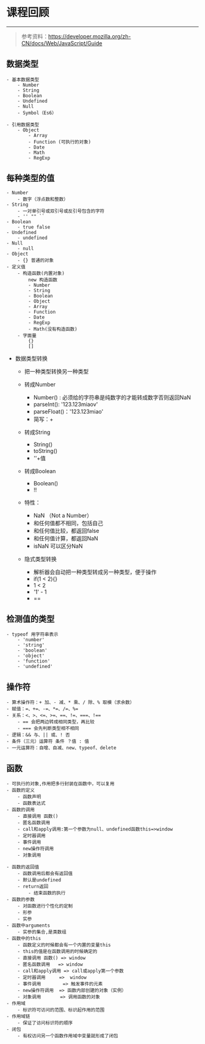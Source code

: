 # 课程回顾
--------------------------------------------

> 参考资料：https://developer.mozilla.org/zh-CN/docs/Web/JavaScript/Guide

## 数据类型
	- 基本数据类型
		- Number
		- String
		- Boolean
		- Undefined
		- Null
		- Symbol（Es6）
	
	- 引用数据类型
		- Object
			- Array
			- Function (可执行的对象)
			- Date
			- Math
			- RegExp

## 每种类型的值
	- Number
		- 数字（浮点数和整数）
	- String
		- 一对单引号或双引号或反引号包含的字符
		- '' "" ``
	- Boolean
		- true false
	- Undefined
		- undefined
	- Null
		- null
	- Object
		- {} 普通的对象
	- 定义值
		- 构造函数(内置对象)
			new 构造函数
			- Number
			- String
			- Boolean
			- Object
			- Array
			- Function
			- Date
			- RegExp
			- Math(没有构造函数)
		- 字面量
			{}
			[]
- 数据类型转换
  - 把一种类型转换另一种类型
  - 转成Number
    - Number() : 必须给的字符串是纯数字的才能转成数字否则返回NaN
    - parseInt(): '123.123miaov'
    - parseFloat()：'123.123miao'
    - 简写：+
  - 转成String
    - String()
    - toString()
    - ''+值
  - 转成Boolean
    - Boolean()
    - !!
  - 特性：
    - NaN （Not a Number）
    - 和任何值都不相同，包括自己
    - 和任何值比较，都返回false
    - 和任何值计算，都返回NaN
    - isNaN 可以区分NaN

  - 隐式类型转换
    - 解析器会自动把一种类型转成另一种类型，便于操作
    - if(1 < 2){}
    - 1 < 2
    - '1' - 1 
    - == 
## 检测值的类型
	- typeof 用字符串表示
		- 'number'
		- 'string'
		- 'boolean'
		- 'object'
		- 'function'
		- 'undefined'

## 操作符
	- 算术操作符：+ 加、- 减、* 乘、/ 除、% 取模（求余数）
	- 赋值：=、+=、-=、*=、/=、%=
	- 关系：<、>、<=、>=、==、!=、===、!==
		- == 会把两边转成相同类型，再比较
		- === 会先判断类型相不相同
	- 逻辑：&& 与、|| 或、! 否
	- 条件（三元）运算符 条件 ？值 : 值
	- 一元运算符：自增、自减、new、typeof、delete

## 函数
	- 可执行的对象,作用把多行封装在函数中，可以复用
	- 函数的定义
		- 函数声明
		- 函数表达式
	- 函数的调用
		- 直接调用 函数()
		- 匿名函数调用
		- call和apply调用:第一个参数为null、undefined函数this=>window
		- 定时器调用
		- 事件调用
		- new操作符调用
		- 对象调用
	
	- 函数的返回值
		- 函数调用后都会有返回值
		- 默认是undefined
		- return返回
			- 结束函数的执行
	- 函数的参数
		- 对函数进行个性化的定制
		- 形参
		- 实参
	- 函数中arguments
		- 实参的集合,是类数组
	- 函数中的this
		- 函数定义的时候都会有一个内置的变量this
		- this的值是在函数调用的时候确定的
		- 直接调用 函数() => window
		- 匿名函数调用   => window
		- call和apply调用 => call或apply第一个参数
		- 定时器调用     =>  window
		- 事件调用        => 触发事件的元素
		- new操作符调用  => 函数内部创建的对象（实例）
		- 对象调用       => 调用函数的对象
	- 作用域
		- 标识符可访问的范围、标识起作用的范围
	- 作用域链
		- 保证了访问标识符的顺序
	- 闭包
		- 有权访问另一个函数作用域中变量就形成了闭包